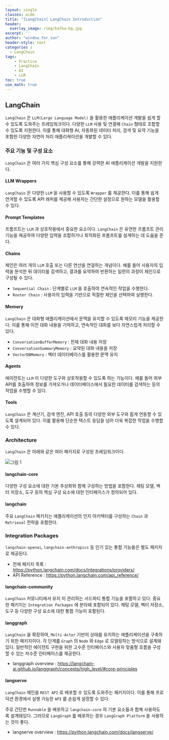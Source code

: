 ```yaml
--- 
layout: single
classes: wide
title: "[LangChain] LangChain Introduction"
header:
  overlay_image: /img/kafka-bg.jpg
excerpt: ''
author: "window_for_sun"
header-style: text
categories :
  - LangChain
tags:
    - Practice
    - LangChain
    - AI
    - LLM
toc: true
use_math: true
---  
```


## LangChain
`LangChain` 은 `LLM(Large Language Model)` 을 활용한 애플리케이션 개발을 쉽게 할 수 있도록 도와주는 프레임워크이다. 
다양한 `LLM` 사용 및 연결해 `Chain` 형태로 조합할 수 있도록 지원한다. 
이를 통해 대화형 AI, 자동화된 데이터 처리, 검색 및 요약 기능을 포함한 다양한 자연어 처리 애플리케이션을 개발할 수 있다.  

### 주요 기능 및 구성 요소
`LangChain` 은 여러 가지 핵심 구성 요소를 통해 강력한 AI 애플리케이션 개발을 지원한다.  

#### LLM Wrappers
`LangChain` 은 다양한 `LLM` 을 사용할 수 있도록 `Wrapper` 를 제공한다. 
이를 통해 쉽게 연겨할 수 있도록 API 래퍼를 제공해 사용자는 간단한 설정으로 원하는 모델을 활용할 수 있다.  

#### Prompt Templates
프롬프트는 `LLM` 과 상호작용에서 중요한 요소이다. 
`LangChain` 은 유연한 프롬프트 관리 기능을 제공하여 다양한 입력을 조합하거나 최적화된 프롬프트를 설계하는 데 도움을 준다.  


#### Chains
체인은 여러 개의 `LLM` 호출 또는 다른 연산을 연걸하는 개념이다. 
예를 들어 사용자의 입력을 분석한 뒤 데이터를 검색하고, 결과를 요약하여 반환하는 일련의 과정이 체인으로 구성될 수 있다.  

- `Sequential Chain` : 단계별로 `LLM` 을 호출하여 연속적인 작업을 수행한다. 
- `Router Chain` : 사용자의 입력을 기반으로 적절한 체인을 선택하여 실행한다. 

#### Memory
`LangChain` 은 대화형 애플리케이션에서 문맥을 유지할 수 있도록 메모리 기능을 제공한다. 
이를 통해 이전 대화 내용을 기억하고, 연속적인 대화를 보다 자연스럽게 처리할 수 있다.  

- `ConversationBufferMemory` : 전체 대화 내용 저장
- `ConversationSummaryMemory` : 요약된 대화 내용을 저장
- `VectorDBMemory` : 벡터 데이터베이스를 활용한 문맥 유지

#### Agents
에이전트는 `LLM` 이 다양한 도구와 상호작용할 수 있도록 하는 기능이다. 
예를 들어 외부 API를 호출하여 정보를 가져오거나 데이터베이스에서 필요한 데이터를 검색하는 등의 작업을 수행할 수 있다.  

#### Tools
`LangChain` 은 계산기, 검색 엔진, API 호출 등의 다양한 외부 도구와 휩게 연동할 수 있도록 설계되어 있다. 
이를 활용해 단순한 텍스트 응답을 넘어 더욱 복잡한 작업을 수행할 수 있다.  


### Architecture
`LangChain` 은 아래와 같은 여러 패키지로 구성된 프레임워크이다. 

![그림 1]({{site.baseurl}}/img/langchain/langchain-intro-1.svg)


#### langchain-core
다양한 구성 요소에 대한 기본 추상화와 함께 구성하는 방법을 포함한다. 
채팅 모델, 벡터 저장소, 도구 등의 핵심 구성 요소에 대한 인터페이스가 정의되어 있다. 

#### langchain
주요 `LangChain` 패키지는 애플리케이션의 인지 아키텍터를 구성하는 `Chain` 과 `Retrieval` 전략을 포함한다. 

### Integration Packages
`langchain-openai`, `langchain-anthropics` 등 인기 있는 통합 기능들은 별도 패키지로 제공된다. 

- 전체 페키지 목록 : https://python.langchain.com/docs/integrations/providers/
- API Reference : https://python.langchain.com/api_reference/

#### langchain-community
`LangChain` 커뮤니티에서 유지 미 관리하는 서드파티 통합 기능을 포함하고 있다. 
중요한 패키지는 `Integration Packages` 에 분라돼 포함되어 있다. 
채팅 모델, 벡터 저장소, 도구 등 다양한 구성 요소에 대한 통합 기능이 포함된다.  


#### langgraph
`LangChain` 을 확장하여, `Multi-Actor` 기반의 상태를 유지하는 애플리케이션을 구축하기 위한 패키지이다. 
각 단계를 `Graph` 의 `Node` 와 `Edge` 로 모델링하는 방식으로 설계돼 있다. 
일반적인 에이전트 구현을 위한 고수준 인터페이스와 사용자 맞춤형 흐름을 구성할 수 있는 저수준 인터페이스를 제공한다. 

- langgraph overview : https://langchain-ai.github.io/langgraph/concepts/high_level/#core-principles

#### langserve
`LangChain` 체인을 `REST API` 로 배포할 수 있도록 도와주는 패키지이다. 
이를 통해 프로덕션 환경에서 실행 가능한 `API` 를 손쉽게 설정할 수 있다.  

주로 간단한 `Runnable` 을 배포하고 `langchain-core` 의 기본 요소들과 함께 사용하도록 설계돼있다. 
그러므로 `LangGraph` 를 배포하는 경우 `LangGraph Platform` 을 사용하는 것이 좋다.  

- langserve overview : https://python.langchain.com/docs/langserve/
